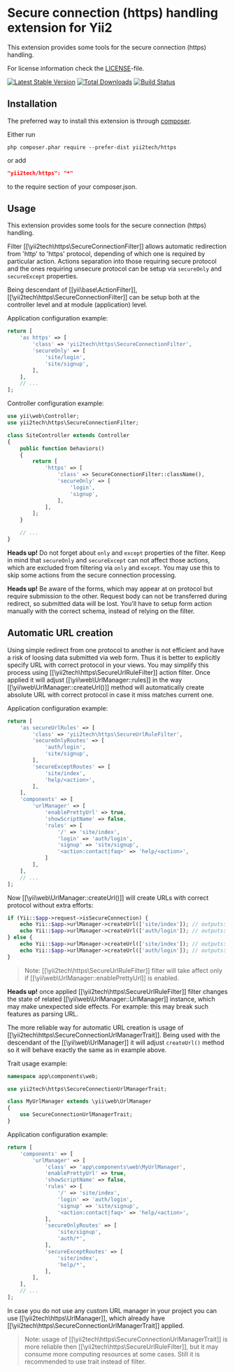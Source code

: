 Secure connection (https) handling extension for Yii2
=====================================================

This extension provides some tools for the secure connection (https) handling.

For license information check the [LICENSE](LICENSE.md)-file.

[![Latest Stable Version](https://poser.pugx.org/yii2tech/https/v/stable.png)](https://packagist.org/packages/yii2tech/https)
[![Total Downloads](https://poser.pugx.org/yii2tech/https/downloads.png)](https://packagist.org/packages/yii2tech/https)
[![Build Status](https://travis-ci.org/yii2tech/https.svg?branch=master)](https://travis-ci.org/yii2tech/https)


Installation
------------

The preferred way to install this extension is through [composer](http://getcomposer.org/download/).

Either run

```
php composer.phar require --prefer-dist yii2tech/https
```

or add

```json
"yii2tech/https": "*"
```

to the require section of your composer.json.


Usage
-----

This extension provides some tools for the secure connection (https) handling.

Filter [[\yii2tech\https\SecureConnectionFilter]] allows automatic redirection from 'http' to 'https' protocol,
depending of which one is required by particular action. Actions separation into those requiring secure protocol
and the ones requiring unsecure protocol can be setup via `secureOnly` and `secureExcept` properties.

Being descendant of [[yii\base\ActionFilter]], [[\yii2tech\https\SecureConnectionFilter]] can be setup both at the
controller level and at module (application) level.

Application configuration example:

```php
return [
    'as https' => [
        'class' => 'yii2tech\https\SecureConnectionFilter',
        'secureOnly' => [
            'site/login',
            'site/signup',
        ],
    ],
    // ...
];
```

Controller configuration example:

```php
use yii\web\Controller;
use yii2tech\https\SecureConnectionFilter;

class SiteController extends Controller
{
    public function behaviors()
    {
        return [
            'https' => [
                'class' => SecureConnectionFilter::className(),
                'secureOnly' => [
                    'login',
                    'signup',
                ],
            ],
        ];
    }

    // ...
}
```

**Heads up!** Do not forget about `only` and `except` properties of the filter. Keep in mind that `secureOnly`
and `secureExcept` can not affect those actions, which are excluded from filtering via `only` and `except`.
You may use this to skip some actions from the secure connection processing.

**Heads up!** Be aware of the forms, which may appear at on protocol but require submission to the other.
Request body can not be transferred during redirect, so submitted data will be lost. You'll have to setup
form action manually with the correct schema, instead of relying on the filter.


## Automatic URL creation <span id="automatic-url-creation"></span>

Using simple redirect from one protocol to another is not efficient and have a risk of loosing data submitted via
web form. Thus it is better to explicitly specify URL with correct protocol in your views.
You may simplify this process using [[\yii2tech\https\SecureUrlRuleFilter]] action filter. Once applied it will adjust
[[\yii\web\UrlManager::rules]] in the way [[\yii\web\UrlManager::createUrl()]] method will automatically create
absolute URL with correct protocol in case it miss matches current one.

Application configuration example:

```php
return [
    'as secureUrlRules' => [
        'class' => 'yii2tech\https\SecureUrlRuleFilter',
        'secureOnlyRoutes' => [
            'auth/login',
            'site/signup',
        ],
        'secureExceptRoutes' => [
            'site/index',
            'help/<action>',
        ],
    ],
    'components' => [
        'urlManager' => [
            'enablePrettyUrl' => true,
            'showScriptName' => false,
            'rules' => [
                '/' => 'site/index',
                'login' => 'auth/login',
                'signup' => 'site/signup',
                '<action:contact|faq>' => 'help/<action>',
            ]
        ],
    ],
    // ...
];
```

Now [[\yii\web\UrlManager::createUrl()]] will create URLs with correct protocol without extra efforts:

```php
if (Yii::$app->request->isSecureConnection) {
    echo Yii::$app->urlManager->createUrl(['site/index']); // outputs: 'http://domain.com/'
    echo Yii::$app->urlManager->createUrl(['auth/login']); // outputs: '/login'
} else {
    echo Yii::$app->urlManager->createUrl(['site/index']); // outputs: '/'
    echo Yii::$app->urlManager->createUrl(['auth/login']); // outputs: 'https://domain.com/login'
}
```

> Note: [[\yii2tech\https\SecureUrlRuleFilter]] filter will take affect only if
  [[\yii\web\UrlManager::enablePrettyUrl]] is enabled.

**Heads up!** once applied [[\yii2tech\https\SecureUrlRuleFilter]] filter changes the state of related
[[\yii\web\UrlManager::UrlManager]] instance, which may make unexpected side effects. For example: this may
break such features as parsing URL.

The more reliable way for automatic URL creation is usage of [[\yii2tech\https\SecureConnectionUrlManagerTrait]].
Being used with the descendant of the [[\yii\web\UrlManager]] it will adjust `createUrl()` method so it will behave
exactly the same as in example above.

Trait usage example:

```php
namespace app\components\web;

use yii2tech\https\SecureConnectionUrlManagerTrait;

class MyUrlManager extends \yii\web\UrlManager
{
    use SecureConnectionUrlManagerTrait;
}
```

Application configuration example:

```php
return [
    'components' => [
        'urlManager' => [
            'class' => 'app\components\web\MyUrlManager',
            'enablePrettyUrl' => true,
            'showScriptName' => false,
            'rules' => [
                '/' => 'site/index',
                'login' => 'auth/login',
                'signup' => 'site/signup',
                '<action:contact|faq>' => 'help/<action>',
            ],
            'secureOnlyRoutes' => [
                'site/signup',
                'auth/*',
            ],
            'secureExceptRoutes' => [
                'site/index',
                'help/*',
            ],
        ],
    ],
    // ...
];
```

In case you do not use any custom URL manager in your project you can use [[\yii2tech\https\UrlManager]], which already
have [[\yii2tech\https\SecureConnectionUrlManagerTrait]] applied.

> Note: usage of [[\yii2tech\https\SecureConnectionUrlManagerTrait]] is more reliable then [[\yii2tech\https\SecureUrlRuleFilter]],
  but it may consume more computing resources at some cases. Still it is recommended to use trait instead of filter.
